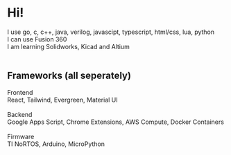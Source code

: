 # Hi!
I use go, c, c++, java, verilog, javascipt, typescript, html/css, lua, python<br>
I can use Fusion 360 <br>
I am learning Solidworks, Kicad and Altium <br>
<br>
## Frameworks (all seperately)
Frontend <br>
React, Tailwind, Evergreen, Material UI <br>
<br>
Backend <br>
Google Apps Script, Chrome Extensions, AWS Compute, Docker Containers <br>
<br>
Firmware <br>
TI NoRTOS, Arduino, MicroPython <br>

<!--
**evanyip05/evanYip05** is a ✨ _special_ ✨ repository because its `README.md` (this file) appears on your GitHub profile.

Here are some ideas to get you started:

- 🔭 I’m currently working on ...
- 🌱 I’m currently learning ...
- 👯 I’m looking to collaborate on ...
- 🤔 I’m looking for help with ...
- 💬 Ask me about ...
- 📫 How to reach me: ...
- 😄 Pronouns: ...
- ⚡ Fun fact: ...
-->
